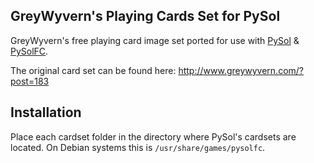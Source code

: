 ## GreyWyvern's Playing Cards Set for PySol

GreyWyvern's free playing card image set ported for use with [PySol](https://www.pysol.org/) & [PySolFC](https://pysolfc.sourceforge.io/).

The original card set can be found here: http://www.greywyvern.com/?post=183

## Installation

Place each cardset folder in the directory where PySol's cardsets are located. On Debian systems this is
`/usr/share/games/pysolfc`.
